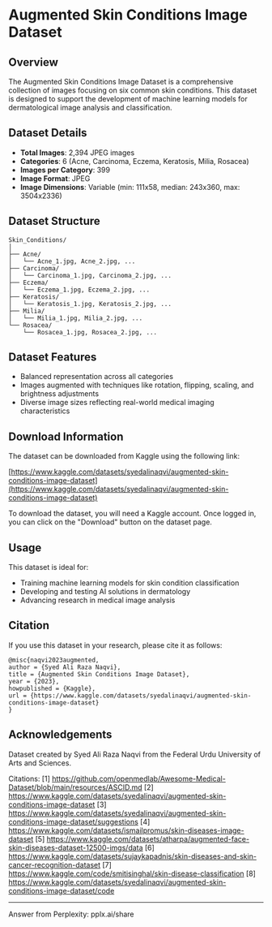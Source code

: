 # Augmented Skin Conditions Image Dataset

## Overview

The Augmented Skin Conditions Image Dataset is a comprehensive collection of images focusing on six common skin conditions. This dataset is designed to support the development of machine learning models for dermatological image analysis and classification.

## Dataset Details

- **Total Images**: 2,394 JPEG images
- **Categories**: 6 (Acne, Carcinoma, Eczema, Keratosis, Milia, Rosacea)
- **Images per Category**: 399
- **Image Format**: JPEG
- **Image Dimensions**: Variable (min: 111x58, median: 243x360, max: 3504x2336)

## Dataset Structure

```
Skin_Conditions/
│
├── Acne/
│   └── Acne_1.jpg, Acne_2.jpg, ...
├── Carcinoma/
│   └── Carcinoma_1.jpg, Carcinoma_2.jpg, ...
├── Eczema/
│   └── Eczema_1.jpg, Eczema_2.jpg, ...
├── Keratosis/
│   └── Keratosis_1.jpg, Keratosis_2.jpg, ...
├── Milia/
│   └── Milia_1.jpg, Milia_2.jpg, ...
└── Rosacea/
    └── Rosacea_1.jpg, Rosacea_2.jpg, ...
```

## Dataset Features

- Balanced representation across all categories
- Images augmented with techniques like rotation, flipping, scaling, and brightness adjustments
- Diverse image sizes reflecting real-world medical imaging characteristics

## Download Information

The dataset can be downloaded from Kaggle using the following link:

[https://www.kaggle.com/datasets/syedalinaqvi/augmented-skin-conditions-image-dataset](https://www.kaggle.com/datasets/syedalinaqvi/augmented-skin-conditions-image-dataset)

To download the dataset, you will need a Kaggle account. Once logged in, you can click on the "Download" button on the dataset page.

## Usage

This dataset is ideal for:
- Training machine learning models for skin condition classification
- Developing and testing AI solutions in dermatology
- Advancing research in medical image analysis

## Citation

If you use this dataset in your research, please cite it as follows:

```
@misc{naqvi2023augmented,
author = {Syed Ali Raza Naqvi},
title = {Augmented Skin Conditions Image Dataset},
year = {2023},
howpublished = {Kaggle},
url = {https://www.kaggle.com/datasets/syedalinaqvi/augmented-skin-conditions-image-dataset}
}
```

## Acknowledgements

Dataset created by Syed Ali Raza Naqvi from the Federal Urdu University of Arts and Sciences.

Citations:
[1] https://github.com/openmedlab/Awesome-Medical-Dataset/blob/main/resources/ASCID.md
[2] https://www.kaggle.com/datasets/syedalinaqvi/augmented-skin-conditions-image-dataset
[3] https://www.kaggle.com/datasets/syedalinaqvi/augmented-skin-conditions-image-dataset/suggestions
[4] https://www.kaggle.com/datasets/ismailpromus/skin-diseases-image-dataset
[5] https://www.kaggle.com/datasets/atharpa/augmented-face-skin-diseases-dataset-12500-imgs/data
[6] https://www.kaggle.com/datasets/sujaykapadnis/skin-diseases-and-skin-cancer-recognition-dataset
[7] https://www.kaggle.com/code/smitisinghal/skin-disease-classification
[8] https://www.kaggle.com/datasets/syedalinaqvi/augmented-skin-conditions-image-dataset/code

---
Answer from Perplexity: pplx.ai/share
